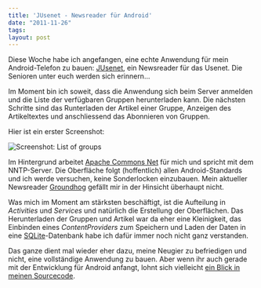 ```yaml
---
title: 'JUsenet - Newsreader für Android'
date: "2011-11-26"
tags: 
layout: post
---
```

Diese Woche habe ich angefangen, eine echte Anwendung für mein Android-Telefon zu bauen: [JUsenet][0], ein Newsreader für das Usenet. Die Senioren unter euch werden sich erinnern...

Im Moment bin ich soweit, dass die Anwendung sich beim Server anmelden und die Liste der verfügbaren Gruppen herunterladen kann. Die nächsten Schritte sind das Runterladen der Artikel einer Gruppe, Anzeigen des Artikeltextes und anschliessend das Abonnieren von Gruppen.

Hier ist ein erster Screenshot:

![Screenshot: List of groups](http://farm8.staticflickr.com/7004/6400333467_20cfb0a97c_o_d.png "Screenshot: List of groups")

Im Hintergrund arbeitet [Apache Commons Net][1] für mich und spricht mit dem NNTP-Server. Die Oberfläche folgt (hoffentlich) allen Android-Standards und ich werde versuchen, keine Sonderlocken einzubauen. Mein aktueller Newsreader [Groundhog][2] gefällt mir in der Hinsicht überhaupt nicht.

Was mich im Moment am stärksten beschäftigt, ist die Aufteilung in *Activities* und *Services* und natürlich die Erstellung der Oberflächen. Das Herunterladen der Gruppen und Artikel war da eher eine Kleinigkeit, das Einbinden eines *ContentProviders* zum Speichern und Laden der Daten in eine [SQLite][3]-Datenbank habe ich dafür immer noch nicht ganz verstanden.

Das ganze dient mal wieder eher dazu, meine Neugier zu befriedigen und nicht, eine vollständige Anwendung zu bauen. Aber wenn ihr auch gerade mit der Entwicklung für Android anfangt, lohnt sich vielleicht [ein Blick in meinen Sourcecode][4].

[0]: https://github.com/MoriTanosuke/jusenet/wiki/Home
[1]: http://commons.apache.org/net/
[2]: https://launchpad.net/groundhog
[3]: http://www.sqlite.org/
[4]: https://github.com/MoriTanosuke/jusenet
